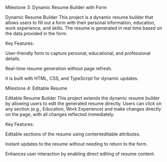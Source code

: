 Milestone 3: Dynamic Resume Builder with Form

Dynamic Resume Builder
This project is a dynamic resume builder that allows users to fill out a form with their personal information, education, work experience, and skills.
The resume is generated in real time based on the data provided in the form.

Key Features:

User-friendly form to capture personal, educational, and professional details.

Real-time resume generation without page refresh.

It is built with HTML, CSS, and TypeScript for dynamic updates.


Milestone 4: Editable Resume

Editable Resume Builder
This project extends the dynamic resume builder by allowing users to edit the generated resume directly. Users can click on any section (e.g., Education, Work Experience) and make changes directly on the page, with all changes reflected immediately.

Key Features:

Editable sections of the resume using contenteditable attributes.

Instant updates to the resume without needing to return to the form.

Enhances user interaction by enabling direct editing of resume content.
